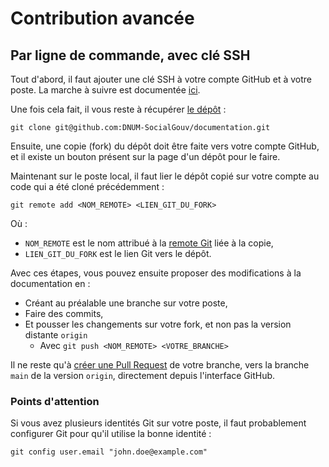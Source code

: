 # Contribution avancée

## Par ligne de commande, avec clé SSH

Tout d'abord, il faut ajouter une clé SSH à votre compte GitHub et à votre poste.
La marche à suivre est documentée [ici](https://docs.github.com/en/authentication/connecting-to-github-with-ssh/generating-a-new-ssh-key-and-adding-it-to-the-ssh-agent).

Une fois cela fait, il vous reste à récupérer [le dépôt](https://github.com/DNUM-SocialGouv/documentation) :
```shell
git clone git@github.com:DNUM-SocialGouv/documentation.git
```

Ensuite, une copie (fork) du dépôt doit être faite vers votre compte GitHub, et il existe un bouton présent sur la page
d'un dépôt pour le faire.

Maintenant sur le poste local, il faut lier le dépôt copié sur votre compte au code qui a été cloné précédemment :
```shell
git remote add <NOM_REMOTE> <LIEN_GIT_DU_FORK> 
```
Où :

- `NOM_REMOTE` est le nom attribué à la [remote Git](https://git-scm.com/docs/git-remote) liée à la copie,
- `LIEN_GIT_DU_FORK` est le lien Git vers le dépôt.

Avec ces étapes, vous pouvez ensuite proposer des modifications à la documentation en :

- Créant au préalable une branche sur votre poste,
- Faire des commits,
- Et pousser les changements sur votre fork, et non pas la version distante `origin`
  - Avec `git push <NOM_REMOTE> <VOTRE_BRANCHE>`

Il ne reste qu'à [créer une Pull Request](https://docs.github.com/en/pull-requests/collaborating-with-pull-requests/proposing-changes-to-your-work-with-pull-requests/creating-a-pull-request-from-a-fork)
de votre branche, vers la branche `main` de la version `origin`, directement depuis l'interface GitHub.

### Points d'attention

Si vous avez plusieurs identités Git sur votre poste, il faut probablement configurer Git pour qu'il utilise la bonne
identité :
```shell
git config user.email "john.doe@example.com"
```

